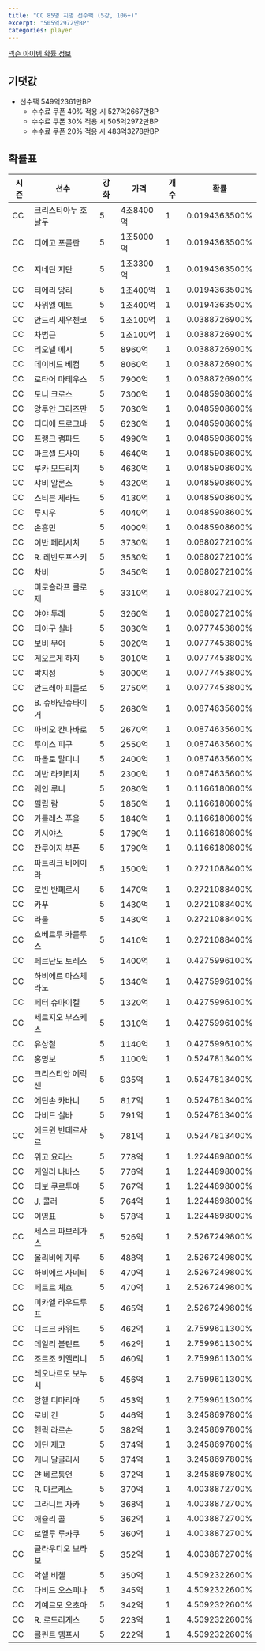 ```yaml
---
title: "CC 85명 지명 선수팩 (5강, 106+)"
excerpt: "505억2972만BP"
categories: player
---
```

[넥슨 아이템 확률 정보](http://iteminfo.nexon.com/probability/fo4?sn=7348)

## 기댓값
  - 선수팩 549억2361만BP
    - 수수료 쿠폰 40% 적용 시 527억2667만BP
    - 수수료 쿠폰 30% 적용 시 505억2972만BP
    - 수수료 쿠폰 20% 적용 시 483억3278만BP


## 확률표

|시즌|선수|강화|가격|개수|확률|
|---|---|---|---|---|---|
|CC|크리스티아누 호날두|5|4조8400억|1|0.0194363500%|
|CC|디에고 포를란|5|1조5000억|1|0.0194363500%|
|CC|지네딘 지단|5|1조3300억|1|0.0194363500%|
|CC|티에리 앙리|5|1조400억|1|0.0194363500%|
|CC|사뮈엘 에토|5|1조400억|1|0.0194363500%|
|CC|안드리 셰우첸코|5|1조100억|1|0.0388726900%|
|CC|차범근|5|1조100억|1|0.0388726900%|
|CC|리오넬 메시|5|8960억|1|0.0388726900%|
|CC|데이비드 베컴|5|8060억|1|0.0388726900%|
|CC|로타어 마테우스|5|7900억|1|0.0388726900%|
|CC|토니 크로스|5|7300억|1|0.0485908600%|
|CC|앙투안 그리즈만|5|7030억|1|0.0485908600%|
|CC|디디에 드로그바|5|6230억|1|0.0485908600%|
|CC|프랭크 램파드|5|4990억|1|0.0485908600%|
|CC|마르셀 드사이|5|4640억|1|0.0485908600%|
|CC|루카 모드리치|5|4630억|1|0.0485908600%|
|CC|샤비 알론소|5|4320억|1|0.0485908600%|
|CC|스티븐 제라드|5|4130억|1|0.0485908600%|
|CC|루시우|5|4040억|1|0.0485908600%|
|CC|손흥민|5|4000억|1|0.0485908600%|
|CC|이반 페리시치|5|3730억|1|0.0680272100%|
|CC|R. 레반도프스키|5|3530억|1|0.0680272100%|
|CC|차비|5|3450억|1|0.0680272100%|
|CC|미로슬라프 클로제|5|3310억|1|0.0680272100%|
|CC|야야 투레|5|3260억|1|0.0680272100%|
|CC|티아구 실바|5|3030억|1|0.0777453800%|
|CC|보비 무어|5|3020억|1|0.0777453800%|
|CC|게오르게 하지|5|3010억|1|0.0777453800%|
|CC|박지성|5|3000억|1|0.0777453800%|
|CC|안드레아 피를로|5|2750억|1|0.0777453800%|
|CC|B. 슈바인슈타이거|5|2680억|1|0.0874635600%|
|CC|파비오 칸나바로|5|2670억|1|0.0874635600%|
|CC|루이스 피구|5|2550억|1|0.0874635600%|
|CC|파올로 말디니|5|2400억|1|0.0874635600%|
|CC|이반 라키티치|5|2300억|1|0.0874635600%|
|CC|웨인 루니|5|2080억|1|0.1166180800%|
|CC|필립 람|5|1850억|1|0.1166180800%|
|CC|카를레스 푸욜|5|1840억|1|0.1166180800%|
|CC|카시야스|5|1790억|1|0.1166180800%|
|CC|잔루이지 부폰|5|1790억|1|0.1166180800%|
|CC|파트리크 비에이라|5|1500억|1|0.2721088400%|
|CC|로빈 반페르시|5|1470억|1|0.2721088400%|
|CC|카푸|5|1430억|1|0.2721088400%|
|CC|라울|5|1430억|1|0.2721088400%|
|CC|호베르투 카를루스|5|1410억|1|0.2721088400%|
|CC|페르난도 토레스|5|1400억|1|0.4275996100%|
|CC|하비에르 마스체라노|5|1340억|1|0.4275996100%|
|CC|페터 슈마이켈|5|1320억|1|0.4275996100%|
|CC|세르지오 부스케츠|5|1310억|1|0.4275996100%|
|CC|유상철|5|1140억|1|0.4275996100%|
|CC|홍명보|5|1100억|1|0.5247813400%|
|CC|크리스티안 에릭센|5|935억|1|0.5247813400%|
|CC|에딘손 카바니|5|817억|1|0.5247813400%|
|CC|다비드 실바|5|791억|1|0.5247813400%|
|CC|에드윈 반데르사르|5|781억|1|0.5247813400%|
|CC|위고 요리스|5|778억|1|1.2244898000%|
|CC|케일러 나바스|5|776억|1|1.2244898000%|
|CC|티보 쿠르투아|5|767억|1|1.2244898000%|
|CC|J. 콜러|5|764억|1|1.2244898000%|
|CC|이영표|5|578억|1|1.2244898000%|
|CC|세스크 파브레가스|5|526억|1|2.5267249800%|
|CC|올리비에 지루|5|488억|1|2.5267249800%|
|CC|하비에르 사네티|5|470억|1|2.5267249800%|
|CC|페트르 체흐|5|470억|1|2.5267249800%|
|CC|미카엘 라우드루프|5|465억|1|2.5267249800%|
|CC|디르크 카위트|5|462억|1|2.7599611300%|
|CC|데일리 블린트|5|462억|1|2.7599611300%|
|CC|조르조 키엘리니|5|460억|1|2.7599611300%|
|CC|레오나르도 보누치|5|456억|1|2.7599611300%|
|CC|앙헬 디마리아|5|453억|1|2.7599611300%|
|CC|로비 킨|5|446억|1|3.2458697800%|
|CC|헨릭 라르손|5|382억|1|3.2458697800%|
|CC|에딘 제코|5|374억|1|3.2458697800%|
|CC|케니 달글리시|5|374억|1|3.2458697800%|
|CC|얀 베르통언|5|372억|1|3.2458697800%|
|CC|R. 마르케스|5|370억|1|4.0038872700%|
|CC|그라니트 자카|5|368억|1|4.0038872700%|
|CC|애슐리 콜|5|362억|1|4.0038872700%|
|CC|로멜루 루카쿠|5|360억|1|4.0038872700%|
|CC|클라우디오 브라보|5|352억|1|4.0038872700%|
|CC|악셀 비첼|5|350억|1|4.5092322600%|
|CC|다비드 오스피나|5|345억|1|4.5092322600%|
|CC|기예르모 오초아|5|342억|1|4.5092322600%|
|CC|R. 로드리게스|5|223억|1|4.5092322600%|
|CC|클린트 뎀프시|5|222억|1|4.5092322600%|
